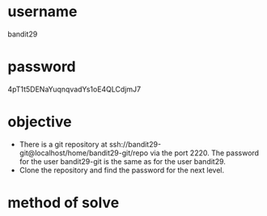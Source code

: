 # username
bandit29
# password
4pT1t5DENaYuqnqvadYs1oE4QLCdjmJ7
# objective
* There is a git repository at ssh://bandit29-git@localhost/home/bandit29-git/repo via the port 2220. The password for the user bandit29-git is the same as for the user bandit29.
* Clone the repository and find the password for the next level.
# method of solve
